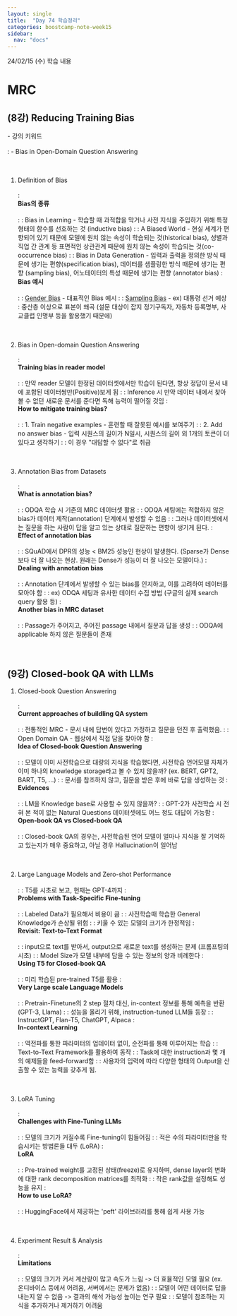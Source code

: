 ```yaml
---
layout: single
title:  "Day 74 학습정리"
categories: boostcamp-note-week15
sidebar:
  nav: "docs"
---
```


24/02/15 (수) 학습 내용

<h1>MRC</h1>

<h2>(8강) Reducing Training Bias</h2>
- 강의 키워드<br><br>
: - Bias in Open-Domain Question Answering
<br><br><br>

1. Definition of Bias<br><br>
: <br><b>Bias의 종류</b><br><br>
: : Bias in Learning - 학습할 때 과적합을 막거나 사전 지식을 주입하기 위해 특정 형태의 함수를 선호하는 것 (inductive bias)
: : A Biased World - 현실 세계가 편향되어 있기 때문에 모델에 원치 않는 속성이 학습되는 것(historical bias), 성별과 직업 간 관계 등 표면적인 상관관계 때문에 원치 않는 속성이 학습되는 것(co-occurrence bias)
: : Bias in Data Generation - 입력과 출력을 정의한 방식 때문에 생기는 편향(specification bias), 데이터를 샘플링한 방식 때문에 생기는 편향 (sampling bias), 어노테이터의 특성 때문에 생기는 편향 (annotator bias)
: <br><b>Bias 예시</b><br><br>
: : <u>Gender Bias</u> - 대표적인 Bias 예시
: : <u>Sampling Bias</u> - ex) 대통령 선거 예상 : 중산층 이상으로 표본이 왜곡 (설문 대상이 잡지 정기구독자, 자동차 등록명부, 사교클럽 인명부 등을 활용했기 때문에)
<br><br><br>

2. Bias in Open-domain Question Answering<br><br>
: <br><b>Training bias in reader model</b><br><br>
: : 만약 reader 모델이 한정된 데이터셋에서만 학습이 된다면, 항상 정답이 문서 내에 포함된 데이터쌍만(Positive)보게 됨
: : Inference 시 만약 데이터 내에서 찾아볼 수 없던 새로운 문서를 준다면 독해 능력이 떨어질 것임
: <br><b>How to mitigate training bias?</b><br><br>
: : 1. Train negative examples - 훈련할 때 잘못된 예시를 보여주기
: : 2. Add no answer bias - 입력 시퀀스의 길이가 N일시, 시퀀스의 길이 외 1개의 토큰이 더 있다고 생각하기
: : 이 경우 "대답할 수 없다"로 취급
<br><br><br>

3. Annotation Bias from Datasets<br><br>
: <br><b>What is annotation bias?</b><br><br>
: : ODQA 학습 시 기존의 MRC 데이터셋 활용
: : ODQA 세팅에는 적합하지 않은 bias가 데이터 제작(annotation) 단계에서 발생할 수 있음
: : 그러나 데이터셋에서는 질문을 하는 사람이 답을 알고 있는 상태로 질문하는 편향이 생기게 된다.
: <br><b>Effect of annotation bias</b><br><br>
: : SQuAD에서 DPR의 성능 < BM25 성능인 현상이 발생한다. (Sparse가 Dense보다 더 잘 나오는 현상. 원래는 Dense가 성능이 더 잘 나오는 모델이다.)
: <br><b>Dealing with annotation bias</b><br><br>
: : Annotation 단계에서 발생할 수 있는 bias를 인지하고, 이를 고려하여 데이터를 모아야 함
: : ex) ODQA 세팅과 유사한 데이터 수집 방법 (구글의 실제 search query 활용 등)
: <br><b>Another bias in MRC dataset</b><br><br>
: : Passage가 주어지고, 주어진 passage 내에서 질문과 답을 생성
: : ODQA에 applicable 하지 않은 질문들이 존재
<br><br><br>


<h2>(9강) Closed-book QA with LLMs</h2>

1. Closed-book Question Answering<br><br>
: <br><b>Current approaches of buildling QA system</b><br><br>
: : 전통적인 MRC - 문서 내에 답변이 있다고 가정하고 질문을 던진 후 출력했음.
: : Open Domain QA - 웹상에서 직접 담을 찾아야 함
: <br><b>Idea of Closed-book Question Answering</b><br><br>
: : 모델이 이미 사전학습으로 대량의 지식을 학습했다면, 사전학습 언어모델 자체가 이미 하나의 knowledge storage라고 볼 수 있지 않을까? (ex. BERT, GPT2, BART, T5, ...)
: : 문서를 참조하지 않고, 질문을 받은 후에 바로 답을 생성하는 것
: <br><b>Evidences</b><br><br>
: : LM을 Knowledge base로 사용할 수 있지 않을까?
: : GPT-2가 사전학습 시 전혀 본 적이 없는 Natural Questions 데이터셋에도 어느 정도 대답이 가능함
: <br><b>Open-book QA vs Closed-book QA</b><br><br>
: : Closed-book QA의 경우는, 사전학습된 언어 모델이 얼마나 지식을 잘 기억하고 있는지가 매우 중요하고, 아닐 경우 Hallucination이 일어남
<br><br><br> 

2. Large Language Models and Zero-shot Performance<br><br>
: : T5를 시초로 보고, 현재는 GPT-4까지
: <br><b>Problems with Task-Specific Fine-tuning</b><br><br>
: : Labeled Data가 필요해서 비용이 큼
: : 사전학습때 학습한 General Knowledge가 손상될 위험
: : 키울 수 있는 모델의 크기가 한정적임
: <br><b>Revisit: Text-to-Text Format</b><br><br>
: : input으로 text를 받아서, output으로 새로운 text를 생성하는 문제 (프롬프팅의 시초)
: : Model Size가 모델 내부에 담을 수 있는 정보의 양과 비례한다
: <br><b>Using T5 for Closed-book QA</b><br><br>
: : 미리 학습된 pre-trained T5를 활용
: <br><b>Very Large scale Language Models</b><br><br>
: : Pretrain-Finetune의 2 step 절차 대신, in-context 정보를 통해 예측을 반환 (GPT-3, Llama)
: : 성능을 올리기 위해, instruction-tuned LLM들 등장
: : InstructGPT, Flan-T5, ChatGPT, Alpaca
: <br><b>In-context Learning</b><br><br>
: : 역전파를 통한 파라미터의 업데이터 없이, 순전파를 통해 이루어지는 학습
: : Text-to-Text Framework를 활용하여 동작
: : Task에 대한 instruction과 몇 개의 예제들을 feed-forward함
: : 사용자의 입력에 따라 다양한 형태의 Output을 산출할 수 있는 능력을 갖추게 됨.
<br><br><br>

3. LoRA Tuning<br><br>
: <br><b>Challenges with Fine-Tuning LLMs</b><br><br>
: : 모델의 크기가 커질수록 Fine-tuning이 힘들어짐
: : 적은 수의 파라미터만을 학습시키는 방법론들 대두 (LoRA)
: <br><b>LoRA</b><br><br>
: : Pre-trained weight를 고정된 상태(freeze)로 유지하며, dense layer의 변화에 대한 rank decomposition matrices를 최적화
: : 작은 rank값을 설정해도 성능을 유지
: <br><b>How to use LoRA?</b><br><br>
: : HuggingFace에서 제공하는 'peft' 라이브러리를 통해 쉽게 사용 가능
<br><br><br>

4. Experiment Result & Analysis<br><br>
: <br><b>Limitations</b><br><br>
: : 모델의 크기가 커서 계산량이 많고 속도가 느림 -> 더 효율적인 모델 필요 (ex. 온디바이스 등에서 어려움, 서버에서는 문제가 없음)
: : 모델이 어떤 데이터로 답을 내는지 알 수 없음 -> 결과의 해석 가능성 높이는 연구 필요
: : 모델이 참조하는 지식을 추가하거나 제거하기 어려움
<br><br><br>
